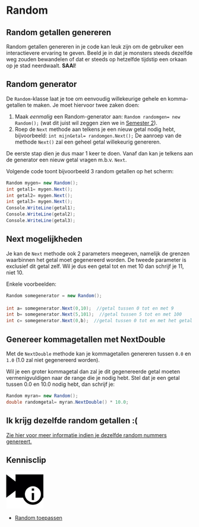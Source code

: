 # Random

## Random getallen genereren

Random getallen genereren in je code kan leuk zijn om de gebruiker een interactievere ervaring te geven. Beeld je in dat je monsters steeds dezelfde weg zouden bewandelen of dat er steeds op hetzelfde tijdstip een orkaan op je stad neerdwaalt. **SAAI**!

## Random generator

De `Random`-klasse laat je toe om eenvoudig willekeurige gehele en komma-getallen te maken. Je moet hiervoor twee zaken doen:

1. Maak _eenmalig_ een Random-generator aan: `Random randomgen= new Random();` \(wat dit juist wil zeggen zien we in [Semester 2](https://github.com/v-nys/cursusprogrammeren/tree/f9a0784fe8f32fe959f457348870243a0c19bebd/8_klassen/0_oop_intro.md)\).
2. Roep de `Next` methode aan telkens je een nieuw getal nodig hebt, bijvoorbeeld: `int mijnGetal= randomgen.Next();` De aanroep van de methode `Next()` zal een geheel getal willekeurig genereren.

De eerste stap dien je dus maar 1 keer te doen. Vanaf dan kan je telkens aan de generator een nieuw getal vragen m.b.v. `Next`.

Volgende code toont bijvoorbeeld 3 random getallen op het scherm:

```csharp
Random mygen= new Random();
int getal1= mygen.Next();
int getal2= mygen.Next();
int getal3= mygen.Next();
Console.WriteLine(getal1);
Console.WriteLine(getal2);
Console.WriteLine(getal3);
```

## Next mogelijkheden

Je kan de `Next` methode ook 2 parameters meegeven, namelijk de grenzen waarbinnen het getal moet gegenereerd worden. De tweede parameter is exclusief dit getal zelf. Wil je dus een getal tot en met 10 dan schrijf je 11, niet 10.

Enkele voorbeelden:

```csharp
Random somegenerator = new Random();

int a= somegenerator.Next(0,10);  //getal tussen 0 tot en met 9
int b= somegenerator.Next(5,101);  //getal tussen 5 tot en met 100
int c= somegenerator.Next(0,b);  //getal tussen 0 tot en met het getal dat de lijn ervoor werd gegenereerd.
```

## Genereer kommagetallen met NextDouble

Met de `NextDouble` methode kan je kommagetallen genereren tussen `0.0` en `1.0` \(1.0 zal niet gegenereerd worden\).

Wil je een groter kommagetal dan zal je dit gegenereerde getal moeten vermenigvuldigen naar de range die je nodig hebt. Stel dat je een getal tussen 0.0 en 10.0 nodig hebt, dan schrijf je:

```csharp
Random myran= new Random();
double randomgetal= myran.NextDouble() * 10.0;
```

## Ik krijg dezelfde random getallen :\(

[Zie hier voor meer informatie indien je dezelfde random nummers genereert.](http://csharpindepth.com/Articles/Chapter12/Random.aspx)

## Kennisclip

![](../../.gitbook/assets/infoclip%20%282%29.png)

* [Random toepassen](https://ap.cloud.panopto.eu/Panopto/Pages/Viewer.aspx?id=ffa0ea68-0b47-4446-9922-a91100d3f61e)

